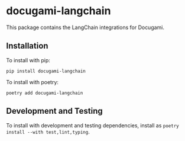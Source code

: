 # docugami-langchain

This package contains the LangChain integrations for Docugami.

## Installation

To install with pip:

`pip install docugami-langchain`

To install with poetry:

`poetry add docugami-langchain`

## Development and Testing

To install with development and testing dependencies, install as `poetry install --with test,lint,typing`.